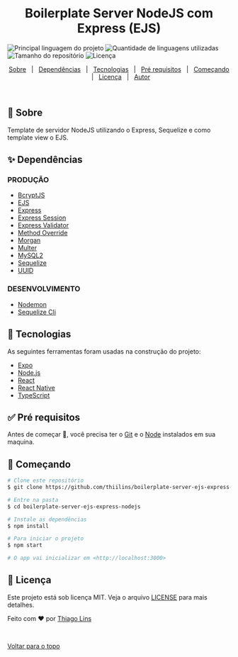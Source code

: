 <div align="center" id="top"> 
  <!-- <img src="./.github/app.gif" alt="Boilerplate Server Ejs Express Nodejs" /> -->

&#xa0;

  <!-- <a href="https://boilerplateserverejsexpressnodejs.netlify.com">Demo</a> -->
</div>

<h1 align="center">Boilerplate Server NodeJS com Express (EJS)</h1>

<p align="center">

![Principal linguagem do projeto](https://img.shields.io/github/languages/top/thiilins/boilerplate-server-ejs-express-nodejs?style=for-the-badge) ![Quantidade de linguagens utilizadas](https://img.shields.io/github/languages/count/thiilins/boilerplate-server-ejs-express-nodejs?style=for-the-badge)
![Tamanho do repositório](https://img.shields.io/github/repo-size/thiilins/boilerplate-server-ejs-express-nodejs?style=for-the-badge)
![Licença](https://img.shields.io/github/license/thiilins/boilerplate-server-ejs-express-nodejs?style=for-the-badge&color)

  <!-- <img alt="Github issues" src="https://img.shields.io/github/issues/thiilins/boilerplate-server-ejs-express-nodejs?color=56BEB8" /> -->

  <!-- <img alt="Github forks" src="https://img.shields.io/github/forks/thiilins/boilerplate-server-ejs-express-nodejs?color=56BEB8" /> -->

  <!-- <img alt="Github stars" src="https://img.shields.io/github/stars/thiilins/boilerplate-server-ejs-express-nodejs?color=56BEB8" /> -->
</p>

<!-- Status -->

<!-- <h4 align="center">
	🚧  Boilerplate Server Ejs Express Nodejs 🚀 Em construção...  🚧
</h4>

<hr> -->

<p align="center">
  <a href="#dart-sobre">Sobre</a> &#xa0; | &#xa0; 
  <a href="#sparkles-dependências">Dependências</a> &#xa0; | &#xa0;
  <a href="#rocket-tecnologias">Tecnologias</a> &#xa0; | &#xa0;
  <a href="#white_check_mark-pré-requesitos">Pré requisitos</a> &#xa0; | &#xa0;
  <a href="#checkered_flag-começando">Começando</a> &#xa0; | &#xa0;
  <a href="#memo-licença">Licença</a> &#xa0; | &#xa0;
  <a href="https://github.com/thiilins" target="_blank">Autor</a>
</p>

<br>

## :dart: Sobre

Template de servidor NodeJS utilizando o Express, Sequelize e como template view o EJS.

## :sparkles: Dependências

### PRODUÇÃO

- [BcryptJS](https://www.npmjs.com/package/bcryptjs)
- [EJS](https://www.npmjs.com/package/ejs)
- [Express](https://www.npmjs.com/package/express)
- [Express Session](https://www.npmjs.com/package/express-session)
- [Express Validator](https://www.npmjs.com/package/express-validator)
- [Method Override](https://www.npmjs.com/package/method-override)
- [Morgan](https://www.npmjs.com/package/morgan)
- [Multer](https://www.npmjs.com/package/multer)
- [MySQL2](https://www.npmjs.com/package/mysql2)
- [Sequelize](https://www.npmjs.com/package/sequelize)
- [UUID](https://www.npmjs.com/package/uuid)

### DESENVOLVIMENTO

- [Nodemon](https://www.npmjs.com/package/nodemon)
- [Sequelize Cli](https://www.npmjs.com/package/sequelize-cli)

## :rocket: Tecnologias

As seguintes ferramentas foram usadas na construção do projeto:

- [Expo](https://expo.io/)
- [Node.js](https://nodejs.org/en/)
- [React](https://pt-br.reactjs.org/)
- [React Native](https://reactnative.dev/)
- [TypeScript](https://www.typescriptlang.org/)

## :white_check_mark: Pré requisitos

Antes de começar :checkered_flag:, você precisa ter o [Git](https://git-scm.com) e o [Node](https://nodejs.org/en/) instalados em sua maquina.

## :checkered_flag: Começando

```bash
# Clone este repositório
$ git clone https://github.com/thiilins/boilerplate-server-ejs-express-nodejs

# Entre na pasta
$ cd boilerplate-server-ejs-express-nodejs

# Instale as dependências
$ npm install

# Para iniciar o projeto
$ npm start

# O app vai inicializar em <http://localhost:3000>
```

## :memo: Licença

Este projeto está sob licença MIT. Veja o arquivo [LICENSE](LICENSE.md) para mais detalhes.

Feito com :heart: por <a href="https://github.com/thiilins" target="_blank">Thiago Lins</a>

&#xa0;

<a href="#top">Voltar para o topo</a>
